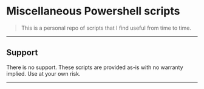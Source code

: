 

# Miscellaneous Powershell scripts

> This is a personal repo of scripts that I find useful from time to time.

---

## Support

There is no support.  These scripts are provided as-is with no warranty implied.  Use at your own risk.

---

